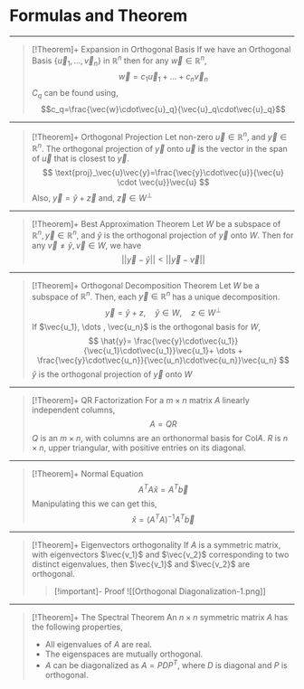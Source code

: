 # Formulas and Theorem
***
>[!Theorem]+ Expansion in Orthogonal Basis
> If we have an Orthogonal Basis $\{ \vec{u}_1, \dots ,\vec{v}_n \}$  in $\mathbb{R}^n$ then for any $\vec{w} \in \mathbb{R}^n$,
> $$
> \vec{w} = c_1 \vec{u}_1+ \dots + c_n \vec{v}_n
> $$
> $C_q$ can be found using,
> $$c_q=\frac{\vec{w}\cdot\vec{u}_q}{\vec{u}_q\cdot\vec{u}_q}$$

***
>[!Theorem]+ Orthogonal Projection
>Let non-zero $\vec{u} \in \mathbb{R}^n$, and $\vec{y} \in \mathbb{R}^n$. The orthogonal projection of $\vec{y}$ onto $\vec{u}$ is the vector in the span of $\vec{u}$ that is closest to $\vec{y}$.
>$$
>\text{proj}_\vec{u}\vec{y}=\frac{\vec{y}\cdot\vec{u}}{\vec{u} \cdot \vec{u}}\vec{u}
>$$
>Also, $\vec{y}=\hat{y}+\vec{z}$ and, $\vec{z} \in W^\perp$

***
>[!Theorem]+ Best Approximation Theorem
>Let $W$ be a subspace of $\mathbb{R}^n, \vec{y}\in\mathbb{R}^n$, and $\hat{y}$ is the orthogonal projection of $\vec{y}$ onto $W$. Then for any $\vec{v}\ne\hat{y}, \vec{v} \in W$, we have 
>$$
>||\vec{y}-\hat{y}||<||\vec{y}-\vec{v}||
>$$

***
>[!Theorem]+ Orthogonal Decomposition Theorem
>Let $W$ be a subspace of $\mathbb{R}^n$. Then, each $\vec{y} \in \mathbb{R}^n$ has a unique decomposition.
>$$
>\vec{y}=\hat{y}+z,\quad  \hat{y}\in W ,\quad z \in W^\perp
>$$
>If $\vec{u_1}, \dots , \vec{u_n}$ is the orthogonal basis for $W$,
>$$
>\hat{y}=
>\frac{\vec{y}\cdot\vec{u_1}}{\vec{u_1}\cdot\vec{u_1}}\vec{u_1}+ \dots + \frac{\vec{y}\cdot\vec{u_n}}{\vec{u_n}\cdot\vec{u_n}}\vec{u_n}
>$$
>$\hat{y}$ is the orthogonal projection of $\vec{y}$ onto $W$

***
>[!Theorem]+ QR Factorization
>For a $m\times n$ matrix $A$ linearly independent columns,
>$$
>A=
>QR
>$$
>$Q$ is an $m\times n$, with columns are an orthonormal basis for $\text{Col} A$.
>$R$ is $n \times n$, upper triangular, with positive entries on its diagonal.

***
>[!Theorem]+ Normal Equation
>$$
>A^TA\hat{x}=A^T\vec{b}
>$$
>Manipulating this we can get this,
>$$
>\hat{x}=(A^TA)^{-1}A^T\vec{b}
>$$

***
>[!Theorem]+ Eigenvectors orthogonality 
>If $A$ is a symmetric matrix, with eigenvectors $\vec{v_1}$ and $\vec{v_2}$ corresponding to two distinct eigenvalues, then $\vec{v_1}$ and $\vec{v_2}$ are orthogonal.
>>[!important]- Proof
>>![[Orthogonal Diagonalization-1.png]]

***
>[!Theorem]+ The Spectral Theorem 
>An $n \times n$ symmetric matrix $A$  has the following properties,
>- All eigenvalues of $A$ are real.
>- The eigenspaces are mutually orthogonal.
>- $A$ can be diagonalized as $A=PDP^T$, where $D$ is diagonal and $P$ is orthogonal.

